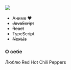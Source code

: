 
  ![](https://www.codewars.com/users/Aquarida/badges/small)
----------------------
- Аниме :heart:
- ~~JavaScript~~
- ~~React~~
- ~~TypeScript~~
- ~~NextJs~~
<h3>О себе</h3>

Люблю Red Hot Chili Peppers
